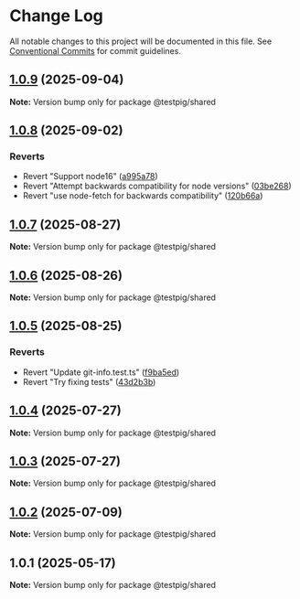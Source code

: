 # Change Log

All notable changes to this project will be documented in this file.
See [Conventional Commits](https://conventionalcommits.org) for commit guidelines.

## [1.0.9](https://github.com/testpig-io/node-reporters/compare/@testpig/shared@1.0.8...@testpig/shared@1.0.9) (2025-09-04)

**Note:** Version bump only for package @testpig/shared





## [1.0.8](https://github.com/testpig-io/node-reporters/compare/@testpig/shared@1.0.7...@testpig/shared@1.0.8) (2025-09-02)


### Reverts

* Revert "Support node16" ([a995a78](https://github.com/testpig-io/node-reporters/commit/a995a78ff08598b49d12988630e8f795f272b8e9))
* Revert "Attempt backwards compatibility for node versions" ([03be268](https://github.com/testpig-io/node-reporters/commit/03be268a95b5152b1a8896900c3c6552f8beb308))
* Revert "use node-fetch for backwards compatibility" ([120b66a](https://github.com/testpig-io/node-reporters/commit/120b66aec4a29e451863b50ebabd5c7a9e28b2eb))





## [1.0.7](https://github.com/testpig-io/node-reporters/compare/@testpig/shared@1.0.6...@testpig/shared@1.0.7) (2025-08-27)

**Note:** Version bump only for package @testpig/shared





## [1.0.6](https://github.com/testpig-io/node-reporters/compare/@testpig/shared@1.0.5...@testpig/shared@1.0.6) (2025-08-26)

**Note:** Version bump only for package @testpig/shared





## [1.0.5](https://github.com/testpig-io/node-reporters/compare/@testpig/shared@1.0.4...@testpig/shared@1.0.5) (2025-08-25)


### Reverts

* Revert "Update git-info.test.ts" ([f9ba5ed](https://github.com/testpig-io/node-reporters/commit/f9ba5ed09ed5aac4fec59ba0d41fb089c6754f1b))
* Revert "Try fixing tests" ([43d2b3b](https://github.com/testpig-io/node-reporters/commit/43d2b3be2046b240372e0b167e4fb08d24486f95))





## [1.0.4](https://github.com/testpig-io/node-reporters/compare/@testpig/shared@1.0.2...@testpig/shared@1.0.4) (2025-07-27)

**Note:** Version bump only for package @testpig/shared





## [1.0.3](https://github.com/testpig-io/node-reporters/compare/@testpig/shared@1.0.2...@testpig/shared@1.0.3) (2025-07-27)

**Note:** Version bump only for package @testpig/shared





## [1.0.2](https://github.com/testpig-io/node-reporters/compare/@testpig/shared@1.0.1...@testpig/shared@1.0.2) (2025-07-09)

**Note:** Version bump only for package @testpig/shared





## 1.0.1 (2025-05-17)

**Note:** Version bump only for package @testpig/shared
